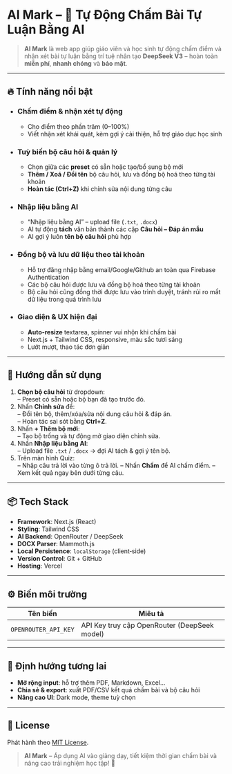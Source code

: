 # AI Mark – 🌟 Tự Động Chấm Bài Tự Luận Bằng AI

> **AI Mark** là web app giúp giáo viên và học sinh tự động chấm điểm và nhận xét bài tự luận bằng trí tuệ nhân tạo **DeepSeek V3**  – hoàn toàn **miễn phí**, **nhanh chóng** và **bảo mật**.

---

## 🔥 Tính năng nổi bật

- ### Chấm điểm & nhận xét tự động  
  - Cho điểm theo phần trăm (0–100%)  
  - Viết nhận xét khái quát, kèm gợi ý cải thiện, hỗ trợ giáo dục học sinh

- ### Tuỳ biến bộ câu hỏi & quản lý  
  - Chọn giữa các **preset** có sẵn hoặc tạo/bổ sung bộ mới  
  - **Thêm / Xoá / Đổi tên** bộ câu hỏi, lưu và đồng bộ hoá theo từng tài khoản
  - **Hoàn tác (Ctrl+Z)** khi chỉnh sửa nội dung từng câu  

- ### Nhập liệu bằng AI  
  - “Nhập liệu bằng AI” – upload file (`.txt`, `.docx`)  
  - AI tự động **tách** văn bản thành các cặp **Câu hỏi – Đáp án mẫu**  
  - AI gợi ý luôn **tên bộ câu hỏi** phù hợp  

- ### Đồng bộ và lưu dữ liệu theo tài khoản
  - Hỗ trợ đăng nhập bằng email/Google/Github an toàn qua Firebase Authentication
  - Các bộ câu hỏi được lưu và đồng bộ hoá theo từng tài khoản
  - Bộ câu hỏi cũng đồng thời được lưu vào trình duyệt, tránh rủi ro mất dữ liệu trong quá trình lưu

- ### Giao diện & UX hiện đại  
  - **Auto‑resize** textarea, spinner vui nhộn khi chấm bài  
  - Next.js + Tailwind CSS, responsive, màu sắc tươi sáng  
  - Lướt mượt, thao tác đơn giản  

---

## 📖 Hướng dẫn sử dụng

1. **Chọn bộ câu hỏi** từ dropdown:  
   – Preset có sẵn hoặc bộ bạn đã tạo trước đó.  
2. Nhấn **Chỉnh sửa** để:  
   – Đổi tên bộ, thêm/xóa/sửa nội dung câu hỏi & đáp án.  
   – Hoàn tác sai sót bằng **Ctrl+Z**.  
3. Nhấn **+ Thêm bộ mới**:  
   – Tạo bộ trống và tự động mở giao diện chỉnh sửa.  
4. Nhấn **Nhập liệu bằng AI**:  
   – Upload file `.txt` / `.docx` → đợi AI tách & gợi ý tên bộ.  
5. Trên màn hình Quiz:  
   – Nhập câu trả lời vào từng ô trả lời. 
   – Nhấn **Chấm** để AI chấm điểm.
   – Xem kết quả ngay bên dưới từng câu.  

---

## 📦 Tech Stack

- **Framework**: Next.js (React)  
- **Styling**: Tailwind CSS  
- **AI Backend**: OpenRouter / DeepSeek  
- **DOCX Parser**: Mammoth.js  
- **Local Persistence**: `localStorage` (client‑side)  
- **Version Control**: Git + GitHub  
- **Hosting**: Vercel  

---

## ⚙️ Biến môi trường

| Tên biến               | Miêu tả                                                         |
|------------------------|-----------------------------------------------------------------|
| `OPENROUTER_API_KEY`   | API Key truy cập OpenRouter (DeepSeek model)                    |

---

## 🔮 Định hướng tương lai

- **Mở rộng input**: hỗ trợ thêm PDF, Markdown, Excel…  
- **Chia sẻ & export**: xuất PDF/CSV kết quả chấm bài và bộ câu hỏi  
- **Nâng cao UI**: Dark mode, theme tuỳ chọn  

---

## 📄 License

Phát hành theo [MIT License](./LICENSE).  

> **AI Mark** – Áp dụng AI vào giảng dạy, tiết kiệm thời gian chấm bài và nâng cao trải nghiệm học tập! 🚀  
